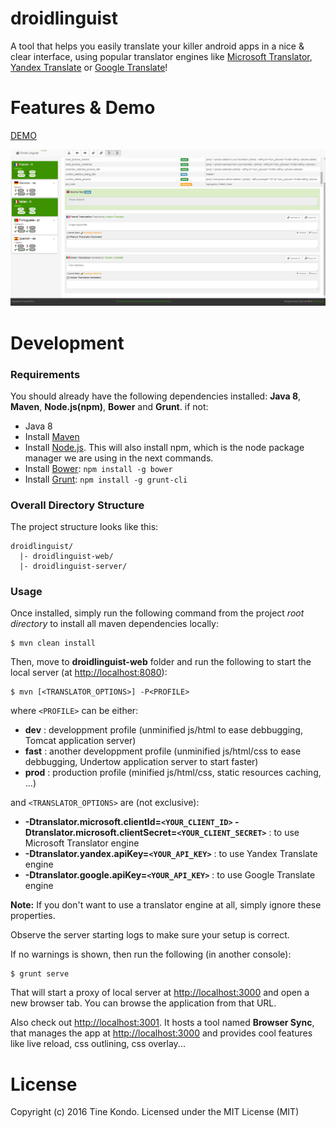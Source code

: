 droidlinguist
===========================================================================================================================================

A tool that helps you easily translate your killer android apps in a nice & clear interface, using popular translator engines like [Microsoft Translator](http://aka.ms/MicrosoftTranslatorAttribution), [Yandex Translate](http://translate.yandex.com/) or [Google Translate](http://translate.google.com)!

# Features & Demo

[DEMO](http://droidlinguist-tinesoft.rhcloud.com/)

![DroidLinguit Screenshot](/droidlinguist-web/src/main/webapp/assets/images/screenshot-translate.png)

# Development

### Requirements

You should already have the following dependencies installed: **Java 8**, **Maven**, **Node.js(npm)**, **Bower** and **Grunt**. if not:

* Java 8
* Install [Maven](https://maven.apache.org/download.cgi)
* Install [Node.js](http://nodejs.org/). This will also install npm, which is the node package manager we are using in the next commands.
* Install [Bower](http://bower.io): ```npm install -g bower```
* Install [Grunt](http://gruntjs.com): ```npm install -g grunt-cli```

### Overall Directory Structure

The project structure looks like this:

```
droidlinguist/
  |- droidlinguist-web/
  |- droidlinguist-server/
```

### Usage

Once installed, simply run the following command from the project *root directory* to install all maven dependencies locally:

```
$ mvn clean install 
```

Then, move to **droidlinguist-web** folder and run the following to start the local server (at [http://localhost:8080](http://localhost:8080)):

```
$ mvn [<TRANSLATOR_OPTIONS>] -P<PROFILE> 
```
where ```<PROFILE>``` can be either:
* **dev** : developpment profile (unminified js/html to ease debbugging, Tomcat application server)
* **fast** : another developpment profile (unminified js/html/css to ease debbugging, Undertow application server to start faster)
* **prod** : production profile (minified js/html/css, static resources caching, ...)

and ```<TRANSLATOR_OPTIONS>``` are (not exclusive):
* **-Dtranslator.microsoft.clientId=```<YOUR_CLIENT_ID>``` -Dtranslator.microsoft.clientSecret=```<YOUR_CLIENT_SECRET>```** : to use Microsoft Translator engine
* **-Dtranslator.yandex.apiKey=```<YOUR_API_KEY>```** : to use Yandex Translate engine
* **-Dtranslator.google.apiKey=```<YOUR_API_KEY>```** : to use Google Translate engine

**Note:** If you don't want to use a translator engine at all, simply ignore these properties.


Observe the server starting logs to make sure your setup is correct.

If no warnings is shown, then run the following (in another console):

```
$ grunt serve 
```

That will start a proxy of local server at [http://localhost:3000](http://localhost:3000) and open a new browser tab.
You can browse the application from that URL.

Also check out [http://localhost:3001](http://localhost:3001). It hosts a tool named **Browser Sync**, that manages the app at [http://localhost:3000](http://localhost:3000) and provides cool features like live reload, css outlining, css overlay...

# License

Copyright (c) 2016 Tine Kondo. Licensed under the MIT License (MIT)

